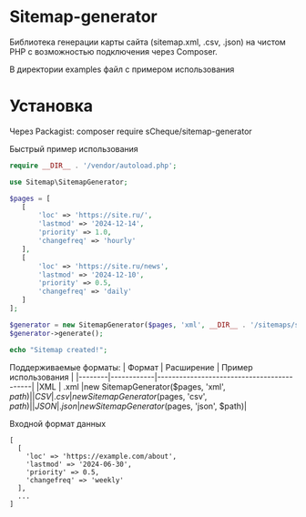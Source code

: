 # Sitemap-generator
Библиотека генерации карты сайта (sitemap.xml, .csv, .json) на чистом PHP с возможностью подключения через Composer.

В директории examples файл с примером использования

# Установка
Через Packagist:
composer require sCheque/sitemap-generator

 Быстрый пример использования
 ```php
require __DIR__ . '/vendor/autoload.php';

use Sitemap\SitemapGenerator;

$pages = [
    [
        'loc' => 'https://site.ru/',
        'lastmod' => '2024-12-14',
        'priority' => 1.0,
        'changefreq' => 'hourly'
    ],
    [
        'loc' => 'https://site.ru/news',
        'lastmod' => '2024-12-10',
        'priority' => 0.5,
        'changefreq' => 'daily'
    ]
];

$generator = new SitemapGenerator($pages, 'xml', __DIR__ . '/sitemaps/sitemap.xml');
$generator->generate();

echo "Sitemap created!";
```

Поддерживаемые форматы:
| Формат | Расширение | Пример использования                      |
|--------|------------|-------------------------------------------|
|XML     | .xml       |new SitemapGenerator($pages, 'xml', $path) |
|CSV     | .csv       |new SitemapGenerator($pages, 'csv', $path) |
|JSON    | .json      |new SitemapGenerator($pages, 'json', $path)|


Входной формат данных
```
[
  [
    'loc' => 'https://example.com/about',
    'lastmod' => '2024-06-30',
    'priority' => 0.5,
    'changefreq' => 'weekly'
  ],
  ...
]
```

